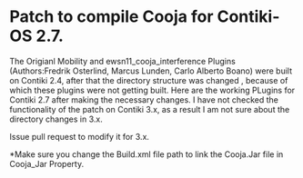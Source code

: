 # Patch to compile Cooja for Contiki-OS 2.7. 

The Origianl Mobility and ewsn11_cooja_interference Plugins (Authors:Fredrik Osterlind, Marcus Lunden, Carlo Alberto Boano) were built on Contiki 2.4, after that the directory structure was changed , because of which these plugins were not getting built. 
Here are the working PLugins for Contiki 2.7 after making the necessary changes. I have not checked the functionality of the patch on Contiki 3.x, as a result I am not sure about the directory changes in 3.x. 

Issue pull request to modify it for 3.x. 

*Make sure you change the Build.xml file path to link the Cooja.Jar file in Cooja_Jar Property.  
